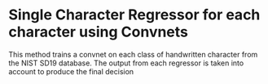 # Single Character Regressor for each character using Convnets #
This method trains a convnet on each class of handwritten character from the NIST SD19 database. The output from each regressor is taken into account to produce the final decision <br />
